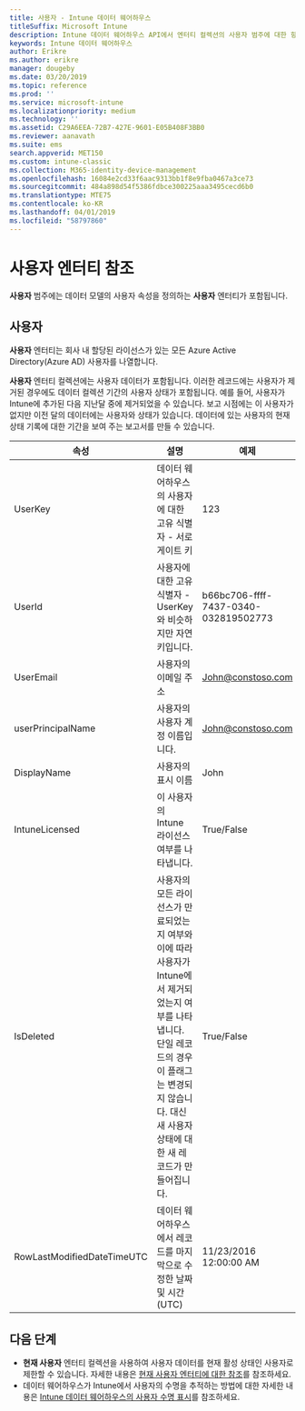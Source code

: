```yaml
---
title: 사용자 - Intune 데이터 웨어하우스
titleSuffix: Microsoft Intune
description: Intune 데이터 웨어하우스 API에서 엔터티 컬렉션의 사용자 범주에 대한 항목을 참조하세요.
keywords: Intune 데이터 웨어하우스
author: Erikre
ms.author: erikre
manager: dougeby
ms.date: 03/20/2019
ms.topic: reference
ms.prod: ''
ms.service: microsoft-intune
ms.localizationpriority: medium
ms.technology: ''
ms.assetid: C29A6EEA-72B7-427E-9601-E05B408F3BB0
ms.reviewer: aanavath
ms.suite: ems
search.appverid: MET150
ms.custom: intune-classic
ms.collection: M365-identity-device-management
ms.openlocfilehash: 16084e2cd33f6aac9313bb1f8e9fba0467a3ce73
ms.sourcegitcommit: 484a898d54f5386fdbce300225aaa3495cecd6b0
ms.translationtype: MTE75
ms.contentlocale: ko-KR
ms.lasthandoff: 04/01/2019
ms.locfileid: "58797860"
---
```

# <a name="reference-for-user-entity"></a>사용자 엔터티 참조

**사용자** 범주에는 데이터 모델의 사용자 속성을 정의하는 **사용자** 엔터티가 포함됩니다.

## <a name="user"></a>사용자

**사용자** 엔터티는 회사 내 할당된 라이선스가 있는 모든 Azure Active Directory(Azure AD) 사용자를 나열합니다.

**사용자** 엔터티 컬렉션에는 사용자 데이터가 포함됩니다. 이러한 레코드에는 사용자가 제거된 경우에도 데이터 컬렉션 기간의 사용자 상태가 포함됩니다. 예를 들어, 사용자가 Intune에 추가된 다음 지난달 중에 제거되었을 수 있습니다. 보고 시점에는 이 사용자가 없지만 이전 달의 데이터에는 사용자와 상태가 있습니다. 데이터에 있는 사용자의 현재 상태 기록에 대한 기간을 보여 주는 보고서를 만들 수 있습니다.

| 속성  | 설명 | 예제 |
|---------|------------|--------|
| UserKey |데이터 웨어하우스의 사용자에 대한 고유 식별자 - 서로게이트 키 |123 |
| UserId |사용자에 대한 고유 식별자 - UserKey와 비슷하지만 자연 키입니다. |b66bc706-ffff-7437-0340-032819502773 |
| UserEmail |사용자의 이메일 주소 |John@constoso.com |
| userPrincipalName | 사용자의 사용자 계정 이름입니다. | John@constoso.com |
| DisplayName |사용자의 표시 이름 |John |
| IntuneLicensed |이 사용자의 Intune 라이선스 여부를 나타냅니다. |True/False |
| IsDeleted | 사용자의 모든 라이선스가 만료되었는지 여부와 이에 따라 사용자가 Intune에서 제거되었는지 여부를 나타냅니다. 단일 레코드의 경우 이 플래그는 변경되지 않습니다. 대신 새 사용자 상태에 대한 새 레코드가 만들어집니다. |True/False |
| RowLastModifiedDateTimeUTC |데이터 웨어하우스에서 레코드를 마지막으로 수정한 날짜 및 시간(UTC)  |11/23/2016 12:00:00 AM |

## <a name="next-steps"></a>다음 단계
 - **현재 사용자** 엔터티 컬렉션을 사용하여 사용자 데이터를 현재 활성 상태인 사용자로 제한할 수 있습니다. 자세한 내용은 [현재 사용자 엔터티에 대한 참조](reports-ref-current-user.md)를 참조하세요.
 - 데이터 웨어하우스가 Intune에서 사용자의 수명을 추적하는 방법에 대한 자세한 내용은 [Intune 데이터 웨어하우스의 사용자 수명 표시](reports-ref-user-timeline.md)를 참조하세요.
